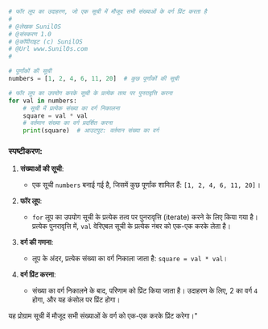 

```python
# फॉर लूप का उदाहरण, जो एक सूची में मौजूद सभी संख्याओं के वर्ग प्रिंट करता है
#
# @लेखक SunilOS  
# @संस्करण 1.0
# @कॉपीराइट (c) SunilOS  
# @Url www.SunilOs.com
#

# पूर्णांकों की सूची
numbers = [1, 2, 4, 6, 11, 20]  # कुछ पूर्णांकों की सूची

# फॉर लूप का उपयोग करके सूची के प्रत्येक तत्व पर पुनरावृत्ति करना
for val in numbers:  
    # सूची में प्रत्येक संख्या का वर्ग निकालना
    square = val * val  
    # वर्तमान संख्या का वर्ग प्रदर्शित करना
    print(square)  # आउटपुट: वर्तमान संख्या का वर्ग
```

### स्पष्टीकरण:

1. **संख्याओं की सूची**:
   - एक सूची `numbers` बनाई गई है, जिसमें कुछ पूर्णांक शामिल हैं: `[1, 2, 4, 6, 11, 20]`।

2. **फॉर लूप**:
   - `for` लूप का उपयोग सूची के प्रत्येक तत्व पर पुनरावृत्ति (iterate) करने के लिए किया गया है। प्रत्येक पुनरावृत्ति में, `val` वेरिएबल सूची के प्रत्येक नंबर को एक-एक करके लेता है।

3. **वर्ग की गणना**:
   - लूप के अंदर, प्रत्येक संख्या का वर्ग निकाला जाता है: `square = val * val`।

4. **वर्ग प्रिंट करना**:
   - संख्या का वर्ग निकालने के बाद, परिणाम को प्रिंट किया जाता है। उदाहरण के लिए, 2 का वर्ग `4` होगा, और यह कंसोल पर प्रिंट होगा।

यह प्रोग्राम सूची में मौजूद सभी संख्याओं के वर्ग को एक-एक करके प्रिंट करेगा।"
